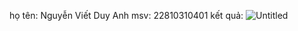 họ tên: Nguyễn Viết Duy Anh
msv: 22810310401
kết quả:
![Untitled](https://github.com/user-attachments/assets/4db37d00-4bb8-435b-8abf-ffa7fd3c64ec)
